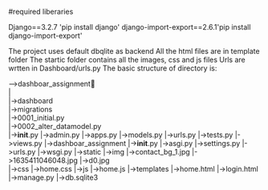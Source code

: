 #required liberaries

Django==3.2.7 'pip install django'
django-import-export==2.6.1'pip install django-import-export'

The project uses default dbqlite as backend 
All the html files are in template folder
The startic folder contains all the images, css and js files
Urls are wrtten in Dashboard/urls.py
The basic structure of directory is:

-->dashboar_assignment📂<br />
|<br />
|->dashboard<br />
    |->migrations<br />
        |->0001_initial.py<br />
        |->0002_alter_datamodel.py<br />
    |->__init__.py
    |->admin.py
    |->apps.py
    |->models.py
    |->urls.py
    |->tests.py
    |->views.py
|->dashboar_assignment
    |->__init__.py
    |->asgi.py
    |->settings.py
    |->urls.py
    |->wsgi.py
|->static
    |->img
        |->contact_bg_1.jpg
        |->1635411046048.jpg
        |->d0.jpg       
    |->css
        |->home.css
    |->js
        |->home.js
|->templates
        |->home.html
        |->login.html
|->manage.py
|->db.sqlite3

